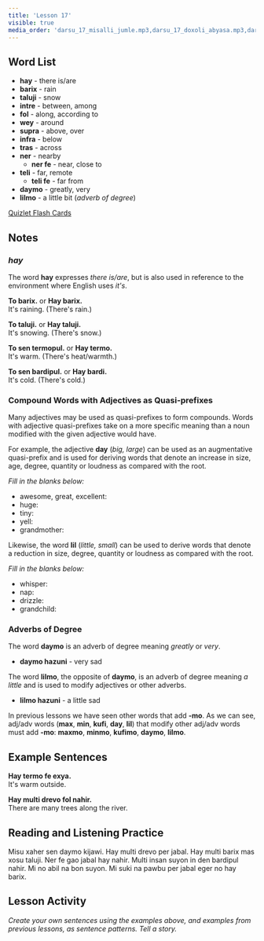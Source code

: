 ```yaml
---
title: 'Lesson 17'
visible: true
media_order: 'darsu_17_misalli_jumle.mp3,darsu_17_doxoli_abyasa.mp3,darsu_17_lexilista.mp3'
---
```


## Word List

* **hay** - there is/are
* **barix** - rain
* **taluji** - snow
* **intre** - between, among
* **fol** - along, according to
* **wey** - around 
* **supra** - above, over
* **infra** - below
* **tras** - across
* **ner** - nearby
  * **ner fe** - near, close to
* **teli** - far, remote
  * **teli fe** - far from
* **daymo** - greatly, very
* **lilmo** - a little bit (_adverb of degree_)

[Quizlet Flash Cards](https://quizlet.com/562514433/globasa-101-lesson-17-flash-cards/)

## Notes
### _hay_

The word **hay** expresses _there is/are_, but is also used in reference to the environment where English uses _it's_.
 
**To barix.** or **Hay barix.**  
It's raining. (There's rain.)

**To taluji.** or **Hay taluji.**  
It's snowing. (There's snow.)

**To sen termopul.** or **Hay termo.**  
It's warm. (There's heat/warmth.)

**To sen bardipul.** or **Hay bardi.**  
It's cold. (There's cold.)

### Compound Words with Adjectives as Quasi-prefixes

Many adjectives may be used as quasi-prefixes to form compounds. Words with adjective quasi-prefixes take on a more specific meaning than a noun modified with the given adjective would have. 

For example, the adjective **day** (_big, large_) can be used as an augmentative quasi-prefix and is used for deriving words that denote an increase in size, age, degree, quantity or loudness as compared with the root. 

_Fill in the blanks below:_
 
* awesome, great, excellent:
* huge:
* tiny:
* yell:
* grandmother:

Likewise, the word **lil** (_little, small_) can be used to derive words that denote a reduction in size, degree, quantity or loudness as compared with the root.

_Fill in the blanks below:_

* whisper:
* nap:
* drizzle:
* grandchild:

### Adverbs of Degree

The word **daymo** is an adverb of degree meaning _greatly_ or _very_. 

* **daymo hazuni** - very sad

The word **lilmo**, the opposite of **daymo**, is an adverb of degree meaning _a little_ and is used to modify adjectives or other adverbs.
 
* **lilmo hazuni** - a little sad

In previous lessons we have seen other words that add **-mo**. As we can see, adj/adv words (**max**, **min**, **kufi**, **day**, **lil**) that modify other adj/adv words must add **-mo**: **maxmo**, **minmo**, **kufimo**, **daymo**, **lilmo**.  

## Example Sentences

**Hay termo fe exya.**  
It's warm outside.

**Hay multi drevo fol nahir.**  
There are many trees along the river.

## Reading and Listening Practice

Misu xaher sen daymo kijawi. Hay multi drevo per jabal. Hay multi barix mas xosu taluji. Ner fe gao jabal hay nahir. Multi insan suyon in den bardipul nahir. Mi no abil na bon suyon. Mi suki na pawbu per jabal eger no hay barix. 

## Lesson Activity

_Create your own sentences using the examples above, and examples from previous lessons, as sentence patterns. Tell a story._
